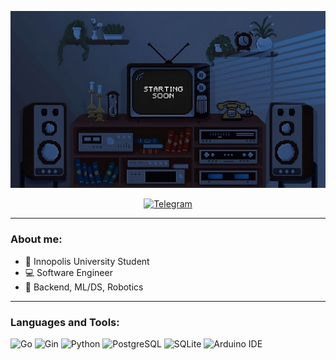 ![Header](https://github.com/tomatocoderq/tomatocoderq/blob/main/assets/cover.jpg)

<div align="center">
  <a href="https://t.me/tomatocoder">
    <img alt="Telegram" src="https://img.shields.io/badge/Telegram-2CA5E0?style=for-the-badge&logo=telegram&logoColor=white"/></a> 
</div>

---

### About me: 

- 📍 Innopolis University Student
- 💻 Software Engineer
- 📃 Backend, ML/DS, Robotics

---

### Languages and Tools:
![Go](https://img.shields.io/badge/Go-00ADD8?style=for-the-badge&logo=go&logoColor=white)
![Gin](https://img.shields.io/badge/framework-Gin-blue)
![Python](https://img.shields.io/badge/Python-3776AB?style=for-the-badge&logo=python&logoColor=white)
![PostgreSQL](https://img.shields.io/badge/PostgreSQL-316192?style=for-the-badge&logo=postgresql&logoColor=white)
![SQLite](https://img.shields.io/badge/SQLite-07405E?style=for-the-badge&logo=sqlite&logoColor=white)
![Arduino IDE](https://img.shields.io/badge/-Arduino-474747?style=for-the-badge&logo=arduino&logoColor=12e0dd)
